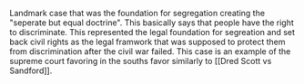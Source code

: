 Landmark case that was the foundation for segregation creating the "seperate but equal doctrine". This basically says that people have the right to discriminate. This represented the legal foundation for segreation and set back civil rights as the legal framwork that was supposed to protect them from discrimination after the civil war failed. This case is an example of the supreme court favoring in the souths favor similarly to [[Dred Scott vs Sandford]].
